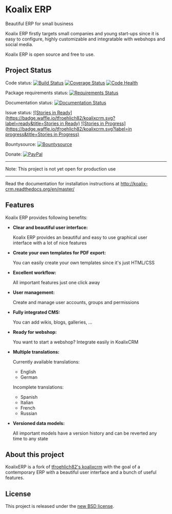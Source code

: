 Koalix ERP
==========

Beautiful ERP for small business

Koalix ERP firstly targets small companies and young start-ups since it is easy to configure, highly customizable and integratable with webshops and social media.
 
Koalix ERP is open source and free to use.


## Project Status

Code status:
    [![Build Status](https://travis-ci.org/tfroehlich82/koalixcrm.svg)](https://travis-ci.org/tfroehlich82/koalixcrm)
    [![Coverage Status](https://img.shields.io/coveralls/tfroehlich82/koalixcrm.svg)](https://coveralls.io/r/tfroehlich82/koalixcrm)
    [![Code Health](https://landscape.io/github/tfroehlich82/koalixcrm/master/landscape.png)](https://landscape.io/github/tfroehlich82/koalixcrm/master)

Package requirements status:
    [![Requirements Status](https://requires.io/github/tfroehlich82/koalixcrm/requirements.svg?branch=master)](https://requires.io/github/tfroehlich82/koalixcrm/requirements/?branch=master)

Documentation status:
    [![Documentation Status](https://readthedocs.org/projects/koalix-crm/badge/?version=latest)](https://readthedocs.org/projects/koalix-crm/?badge=latest)

Issue status:
    [![Stories in Ready](https://badge.waffle.io/tfroehlich82/koalixcrm.svg?label=ready&title=Stories in Ready)](http://waffle.io/tfroehlich82/koalixcrm)
    [![Stories in Progress](https://badge.waffle.io/tfroehlich82/koalixcrm.svg?label=in progress&title=Stories in Progress)](http://waffle.io/tfroehlich82/koalixcrm)
    
Bountysource:
     [![Bountysource](https://www.bountysource.com/badge/team?team_id=64296&style=bounties_received)](https://www.bountysource.com/teams/koalix-crm/issues)

Donate:
    [![PayPal](https://img.shields.io/badge/paypal-donate-yellow.svg)](https://www.paypal.com/cgi-bin/webscr?cmd=_s-xclick&hosted_button_id=ES8RFB7JN9CXC)



*****************************************************
Note: This project is not yet open for production use
*****************************************************

Read the documentation for installation instructions at http://koalix-crm.readthedocs.org/en/master/


## Features

Koalix ERP provides following benefits:
    
-   **Clear and beautiful user interface:**

    Koalix ERP provides an beautiful and easy to use graphical user interface with a lot of nice features
    
-   **Create your own templates for PDF export:**

    You can easily create your own templates since it's just HTML/CSS
        
-   **Excellent workflow:**

    All important features just one click away
    
-   **User management:**

    Create and manage user accounts, groups and permissions
    
-   **Fully integrated CMS:**

    You can add wikis, blogs, galleries, ...
    
-   **Ready for webshop:**

    You want to start a webshop? Integrate easily in KoalixCRM
    
-   **Multiple translations:**

    Currently available translations:
    
    *   English
    *   German
   
    Incomplete translations:

    *   Spanish
    *   Italian
    *   French
    *   Russian

-   **Versioned data models:**
    
    All important models have a version history and can be reverted any time to any state
    

## About this project
KoalixERP is a fork of [tfroehlich82's koalixcrm](https://github.com/tfroehlich82/koalixcrm) with the goal of a contemporary ERP with a beautiful user interface and a bunch of useful features.



## License
This project is released under the [new BSD license](LICENSE).
